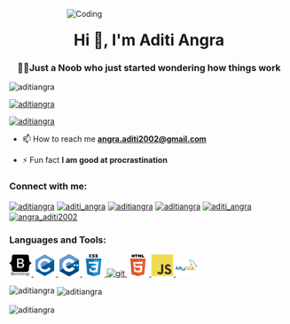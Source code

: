 <img align="right" alt="Coding" width="400" src="https://camo.githubusercontent.com/6607041227d81f650340ff070cc2843518acad359b57e5bb054a9fb7127aa041/68747470733a2f2f63646e2e6472696262626c652e636f6d2f75736572732f323634363432332f73637265656e73686f74732f353530373139362f636f6d70757465722e676966" data-canonical-src="https://cdn.dribbble.com/users/2646423/screenshots/5507196/computer.gif" style="max-width: 100%;">
<h1 align="center">Hi 👋, I'm Aditi Angra</h1>
<h3 align="center">👩🏻Just a Noob who just started wondering how things work</h3>

<p align="left"> <img src="https://komarev.com/ghpvc/?username=aditiangra&label=Profile%20views&color=0e75b6&style=flat" alt="aditiangra" /> </p>

<p align="left"> <a href="https://github.com/ryo-ma/github-profile-trophy"><img src="https://github-profile-trophy.vercel.app/?username=aditiangra" alt="aditiangra" /></a> </p>

<p align="left"> <a href="https://twitter.com/aditiangra" target="blank"><img src="https://img.shields.io/twitter/follow/angraaditi?logo=twitter&style=for-the-badge" alt="aditiangra" /></a> </p>

- 📫 How to reach me **angra.aditi2002@gmail.com**

- ⚡ Fun fact **I am good at procrastination**

<h3 align="left">Connect with me:</h3>
<p align="left">
<a href="https://codepen.io/aditiangra" target="blank"><img align="center" src="https://raw.githubusercontent.com/rahuldkjain/github-profile-readme-generator/master/src/images/icons/Social/codepen.svg" alt="aditiangra" height="30" width="40" /></a>
  <a href="https://instagram.com/aditi_angra_007" target="blank"><img align="center" src="https://raw.githubusercontent.com/rahuldkjain/github-profile-readme-generator/master/src/images/icons/Social/instagram.svg" alt="aditi_angra" height="30" width="40" /></a>
<a href="https://twitter.com/aditiangra" target="blank"><img align="center" src="https://raw.githubusercontent.com/rahuldkjain/github-profile-readme-generator/master/src/images/icons/Social/twitter.svg" alt="aditiangra" height="30" width="40" /></a>
<a href="https://linkedin.com/in/aditiangra" target="blank"><img align="center" src="https://raw.githubusercontent.com/rahuldkjain/github-profile-readme-generator/master/src/images/icons/Social/linked-in-alt.svg" alt="aditiangra" height="30" width="40" /></a>
<a href="https://www.codechef.com/users/aditi_angra" target="blank"><img align="center" src="https://cdn.jsdelivr.net/npm/simple-icons@3.1.0/icons/codechef.svg" alt="aditi_angra" height="30" width="40" /></a>
<a href="https://www.hackerrank.com/angra_aditi2002" target="blank"><img align="center" src="https://raw.githubusercontent.com/rahuldkjain/github-profile-readme-generator/master/src/images/icons/Social/hackerrank.svg" alt="angra_aditi2002" height="30" width="40" /></a>
</p>

<h3 align="left">Languages and Tools:</h3>
<p align="left"> <a href="https://getbootstrap.com" target="_blank"> <img src="https://raw.githubusercontent.com/devicons/devicon/master/icons/bootstrap/bootstrap-plain-wordmark.svg" alt="bootstrap" width="40" height="40"/> </a> <a href="https://www.cprogramming.com/" target="_blank"> <img src="https://raw.githubusercontent.com/devicons/devicon/master/icons/c/c-original.svg" alt="c" width="40" height="40"/> </a> <a href="https://www.w3schools.com/cpp/" target="_blank"> <img src="https://raw.githubusercontent.com/devicons/devicon/master/icons/cplusplus/cplusplus-original.svg" alt="cplusplus" width="40" height="40"/> </a> <a href="https://www.w3schools.com/css/" target="_blank"> <img src="https://raw.githubusercontent.com/devicons/devicon/master/icons/css3/css3-original-wordmark.svg" alt="css3" width="40" height="40"/> </a> <a href="https://git-scm.com/" target="_blank"> <img src="https://www.vectorlogo.zone/logos/git-scm/git-scm-icon.svg" alt="git" width="40" height="40"/> </a> <a href="https://www.w3.org/html/" target="_blank"> <img src="https://raw.githubusercontent.com/devicons/devicon/master/icons/html5/html5-original-wordmark.svg" alt="html5" width="40" height="40"/> </a> <a href="https://developer.mozilla.org/en-US/docs/Web/JavaScript" target="_blank"> <img src="https://raw.githubusercontent.com/devicons/devicon/master/icons/javascript/javascript-original.svg" alt="javascript" width="40" height="40"/> </a> <a href="https://www.mysql.com/" target="_blank"> <img src="https://raw.githubusercontent.com/devicons/devicon/master/icons/mysql/mysql-original-wordmark.svg" alt="mysql" width="40" height="40"/> </a> </p>

<p><img align="left" src="https://github-readme-stats.vercel.app/api/top-langs?username=aditiangra&show_icons=true&locale=en&layout=compact" alt="aditiangra" /></p>

<p>&nbsp;<img align="center" src="https://github-readme-stats.vercel.app/api?username=aditiangra&show_icons=true&locale=en" alt="aditiangra" /></p>

<p><img align="center" src="https://github-readme-streak-stats.herokuapp.com/?user=aditiangra&" alt="aditiangra" /></p>
